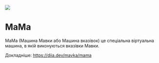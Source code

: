 <img src="https://github.com/mavka-ukr/mama/assets/21020331/d3007dd2-b3aa-49da-bf55-3f19634b8db6">

# МаМа

МаМа (Машина Мавки або Машина вказівок) це спеціальна віртуальна машина, в якій виконуються вказівки Мавки.

Докладніше: https://diia.dev/mavka/mama

